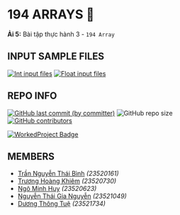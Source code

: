 # 194 ARRAYS 🫠

**Ải 5:** Bài tập thực hành 3 - `194 Array`

## INPUT SAMPLE FILES

[![Int input files](https://img.shields.io/badge/int_inp-download-orange?style=for-the-badge)](../../../../Utilities/releases/download/INP/INT_DATA_INP.zip)
[![Float input files](https://img.shields.io/badge/float_inp-download-yellow?style=for-the-badge)](../../../../Utilities/releases/download/INP/FLOAT_DATA_INP.zip)

## REPO INFO

[![GitHub last commit (by committer)](https://img.shields.io/github/last-commit/NMLT-NTTMK-K18/3-194-array?style=for-the-badge)](../../../commits/main)
![GitHub repo size](https://img.shields.io/github/repo-size/NMLT-NTTMK-K18/3-194-array?style=for-the-badge)
[![GitHub contributors](https://img.shields.io/github/contributors/NMLT-NTTMK-K18/3-194-array?style=for-the-badge)](../../../graphs/contributors)

[![WorkedProject Badge](https://img.shields.io/badge/worked_project-190%2F194-blue?style=for-the-badge)](../UnworkedProject.md)

## MEMBERS

-   [Trần Nguyễn Thái Bình](https://github.com/KevinNitroG) _(23520161)_
-   [Trương Hoàng Khiêm](https://github.com/truonghoangkhiem) _(23520730)_
-   [Ngô Minh Huy](https://github.com/MinhHuy1507) _(23520623)_
-   [Nguyễn Thái Gia Nguyễn](https://github.com/NTGNguyen) _(23521049)_
-   [Dương Thông Tuệ](https://github.com/tueduonggg1203) _(23521734)_
